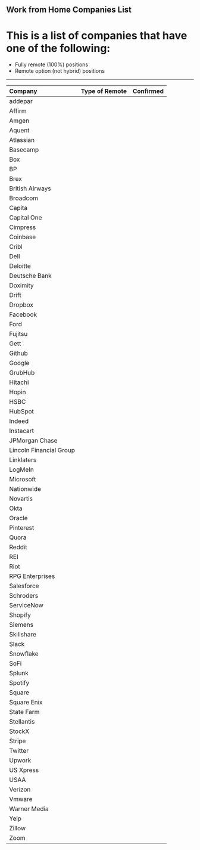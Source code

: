## Work from Home Companies List

# This is a list of companies that have one of the following:
- Fully remote (100%) positions
- Remote option (not hybrid) positions

---
| Company | Type of Remote | Confirmed |
| :---    | :---:          |      ---: |
| addepar | | |
| Affirm |  | |
| Amgen | | |
| Aquent  | | |
| Atlassian  | | |
| Basecamp  | | |
| Box  | | |
| BP  | | |
| Brex  | | |
| British Airways  | | |
| Broadcom  | | |
| Capita  | | |
| Capital One  | | |
| Cimpress  | | |
| Coinbase  | | |
| Cribl  | | |
| Dell  | | |
| Deloitte  | | |
| Deutsche Bank  | | |
| Doximity  | | |
| Drift  | | |
| Dropbox  | | |
| Facebook  | | |
| Ford  | | |
| Fujitsu  | | |
| Gett  | | |
| Github  | | |
| Google  | | |
| GrubHub  | | |
| Hitachi  | | |
| Hopin  | | |
| HSBC  | | |
| HubSpot  | | |
| Indeed  | | |
| Instacart  | | |
| JPMorgan Chase  | | |
| Lincoln Financial Group  | | |
| Linklaters  | | |
| LogMeIn  | | |
| Microsoft  | | |
| Nationwide  | | |
| Novartis  | | |
| Okta  | | |
| Oracle  | | |
| Pinterest  | | |
| Quora  | | |
| Reddit  | | |
| REI  | | |
| Riot  | | |
| RPG Enterprises  | | |
| Salesforce  | | |
| Schroders  | | |
| ServiceNow  | | |
| Shopify  | | |
| Siemens  | | |
| Skillshare  | | |
| Slack  | | |
| Snowflake  | | |
| SoFi  | | |
| Splunk  | | |
| Spotify  | | |
| Square  | | |
| Square Enix  | | |
| State Farm  | | |
| Stellantis  | | |
| StockX  | | |
| Stripe  | | |
| Twitter  | | |
| Upwork  | | |
| US Xpress  | | |
| USAA  | | |
| Verizon  | | |
| Vmware  | | |
| Warner Media  | | |
| Yelp  | | |
| Zillow  | | |
| Zoom  | | |
